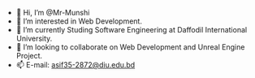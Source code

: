 - 👋 Hi, I’m @Mr-Munshi
- 👀 I’m interested in Web Development.
- 🌱 I’m currently Studing Software Engineering at Daffodil International University.
- 💞️ I’m looking to collaborate on Web Development and Unreal Engine Project.
- 📫 E-mail: asif35-2872@diu.edu.bd

<!---
Mr-Munshi/Mr-Munshi is a ✨ special ✨ repository because its `README.md` (this file) appears on your GitHub profile.
You can click the Preview link to take a look at your changes.
--->
